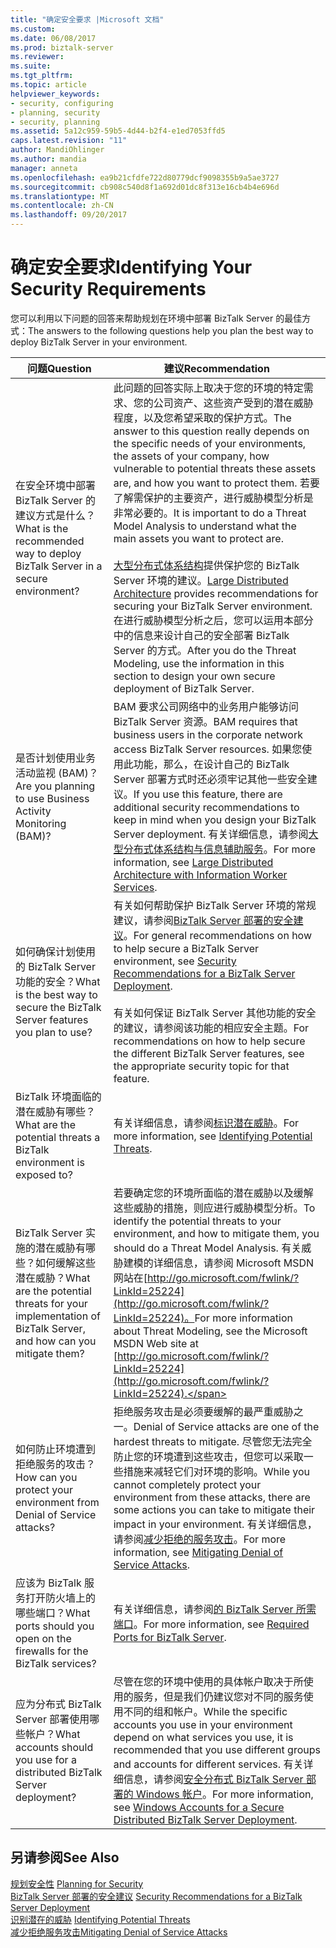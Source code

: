 ```yaml
---
title: "确定安全要求 |Microsoft 文档"
ms.custom: 
ms.date: 06/08/2017
ms.prod: biztalk-server
ms.reviewer: 
ms.suite: 
ms.tgt_pltfrm: 
ms.topic: article
helpviewer_keywords:
- security, configuring
- planning, security
- security, planning
ms.assetid: 5a12c959-59b5-4d44-b2f4-e1ed7053ffd5
caps.latest.revision: "11"
author: MandiOhlinger
ms.author: mandia
manager: anneta
ms.openlocfilehash: ea9b21cfdfe722d80779dcf9098355b9a5ae3727
ms.sourcegitcommit: cb908c540d8f1a692d01dc8f313e16cb4b4e696d
ms.translationtype: MT
ms.contentlocale: zh-CN
ms.lasthandoff: 09/20/2017
---
```

# <a name="identifying-your-security-requirements"></a><span data-ttu-id="bd5fb-102">确定安全要求</span><span class="sxs-lookup"><span data-stu-id="bd5fb-102">Identifying Your Security Requirements</span></span>
<span data-ttu-id="bd5fb-103">您可以利用以下问题的回答来帮助规划在环境中部署 BizTalk Server 的最佳方式：</span><span class="sxs-lookup"><span data-stu-id="bd5fb-103">The answers to the following questions help you plan the best way to deploy BizTalk Server in your environment.</span></span>  
  
|<span data-ttu-id="bd5fb-104">问题</span><span class="sxs-lookup"><span data-stu-id="bd5fb-104">Question</span></span>|<span data-ttu-id="bd5fb-105">建议</span><span class="sxs-lookup"><span data-stu-id="bd5fb-105">Recommendation</span></span>|  
|--------------|--------------------|  
|<span data-ttu-id="bd5fb-106">在安全环境中部署 BizTalk Server 的建议方式是什么？</span><span class="sxs-lookup"><span data-stu-id="bd5fb-106">What is the recommended way to deploy BizTalk Server in a secure environment?</span></span>|<span data-ttu-id="bd5fb-107">此问题的回答实际上取决于您的环境的特定需求、您的公司资产、这些资产受到的潜在威胁程度，以及您希望采取的保护方式。</span><span class="sxs-lookup"><span data-stu-id="bd5fb-107">The answer to this question really depends on the specific needs of your environments, the assets of your company, how vulnerable to potential threats these assets are, and how you want to protect them.</span></span> <span data-ttu-id="bd5fb-108">若要了解需保护的主要资产，进行威胁模型分析是非常必要的。</span><span class="sxs-lookup"><span data-stu-id="bd5fb-108">It is important to do a Threat Model Analysis to understand what the main assets you want to protect are.</span></span><br /><br /> <span data-ttu-id="bd5fb-109">[大型分布式体系结构](../core/large-distributed-architecture.md)提供保护您的 BizTalk Server 环境的建议。</span><span class="sxs-lookup"><span data-stu-id="bd5fb-109">[Large Distributed Architecture](../core/large-distributed-architecture.md) provides recommendations for securing your BizTalk Server environment.</span></span> <span data-ttu-id="bd5fb-110">在进行威胁模型分析之后，您可以运用本部分中的信息来设计自己的安全部署 BizTalk Server 的方式。</span><span class="sxs-lookup"><span data-stu-id="bd5fb-110">After you do the Threat Modeling, use the information in this section to design your own secure deployment of BizTalk Server.</span></span>|  
|<span data-ttu-id="bd5fb-111">是否计划使用业务活动监视 (BAM)？</span><span class="sxs-lookup"><span data-stu-id="bd5fb-111">Are you planning to use Business Activity Monitoring (BAM)?</span></span>|<span data-ttu-id="bd5fb-112">BAM 要求公司网络中的业务用户能够访问 BizTalk Server 资源。</span><span class="sxs-lookup"><span data-stu-id="bd5fb-112">BAM requires that business users in the corporate network access BizTalk Server resources.</span></span> <span data-ttu-id="bd5fb-113">如果您使用此功能，那么，在设计自己的 BizTalk Server 部署方式时还必须牢记其他一些安全建议。</span><span class="sxs-lookup"><span data-stu-id="bd5fb-113">If you use this feature, there are additional security recommendations to keep in mind when you design your BizTalk Server deployment.</span></span> <span data-ttu-id="bd5fb-114">有关详细信息，请参阅[大型分布式体系结构与信息辅助服务](../core/large-distributed-architecture-with-information-worker-services.md)。</span><span class="sxs-lookup"><span data-stu-id="bd5fb-114">For more information, see [Large Distributed Architecture with Information Worker Services](../core/large-distributed-architecture-with-information-worker-services.md).</span></span>|  
|<span data-ttu-id="bd5fb-115">如何确保计划使用的 BizTalk Server 功能的安全？</span><span class="sxs-lookup"><span data-stu-id="bd5fb-115">What is the best way to secure the BizTalk Server features you plan to use?</span></span>|<span data-ttu-id="bd5fb-116">有关如何帮助保护 BizTalk Server 环境的常规建议，请参阅[BizTalk Server 部署的安全建议](../core/security-recommendations-for-a-biztalk-server-deployment.md)。</span><span class="sxs-lookup"><span data-stu-id="bd5fb-116">For general recommendations on how to help secure a BizTalk Server environment, see [Security Recommendations for a BizTalk Server Deployment](../core/security-recommendations-for-a-biztalk-server-deployment.md).</span></span><br /><br /> <span data-ttu-id="bd5fb-117">有关如何保证 BizTalk Server 其他功能的安全的建议，请参阅该功能的相应安全主题。</span><span class="sxs-lookup"><span data-stu-id="bd5fb-117">For recommendations on how to help secure the different BizTalk Server features, see the appropriate security topic for that feature.</span></span>|  
|<span data-ttu-id="bd5fb-118">BizTalk 环境面临的潜在威胁有哪些？</span><span class="sxs-lookup"><span data-stu-id="bd5fb-118">What are the potential threats a BizTalk environment is exposed to?</span></span>|<span data-ttu-id="bd5fb-119">有关详细信息，请参阅[标识潜在威胁](../core/identifying-potential-threats.md)。</span><span class="sxs-lookup"><span data-stu-id="bd5fb-119">For more information, see [Identifying Potential Threats](../core/identifying-potential-threats.md).</span></span>|  
|<span data-ttu-id="bd5fb-120">BizTalk Server 实施的潜在威胁有哪些？如何缓解这些潜在威胁？</span><span class="sxs-lookup"><span data-stu-id="bd5fb-120">What are the potential threats for your implementation of BizTalk Server, and how can you mitigate them?</span></span>|<span data-ttu-id="bd5fb-121">若要确定您的环境所面临的潜在威胁以及缓解这些威胁的措施，则应进行威胁模型分析。</span><span class="sxs-lookup"><span data-stu-id="bd5fb-121">To identify the potential threats to your environment, and how to mitigate them, you should do a Threat Model Analysis.</span></span> <span data-ttu-id="bd5fb-122">有关威胁建模的详细信息，请参阅 Microsoft MSDN 网站在[http://go.microsoft.com/fwlink/?LinkId=25224](http://go.microsoft.com/fwlink/?LinkId=25224)。</span><span class="sxs-lookup"><span data-stu-id="bd5fb-122">For more information about Threat Modeling, see the Microsoft MSDN Web site at [http://go.microsoft.com/fwlink/?LinkId=25224](http://go.microsoft.com/fwlink/?LinkId=25224).</span></span>|  
|<span data-ttu-id="bd5fb-123">如何防止环境遭到拒绝服务的攻击？</span><span class="sxs-lookup"><span data-stu-id="bd5fb-123">How can you protect your environment from Denial of Service attacks?</span></span>|<span data-ttu-id="bd5fb-124">拒绝服务攻击是必须要缓解的最严重威胁之一。</span><span class="sxs-lookup"><span data-stu-id="bd5fb-124">Denial of Service attacks are one of the hardest threats to mitigate.</span></span> <span data-ttu-id="bd5fb-125">尽管您无法完全防止您的环境遭到这些攻击，但您可以采取一些措施来减轻它们对环境的影响。</span><span class="sxs-lookup"><span data-stu-id="bd5fb-125">While you cannot completely protect your environment from these attacks, there are some actions you can take to mitigate their impact in your environment.</span></span> <span data-ttu-id="bd5fb-126">有关详细信息，请参阅[减少拒绝的服务攻击](../core/mitigating-denial-of-service-attacks.md)。</span><span class="sxs-lookup"><span data-stu-id="bd5fb-126">For more information, see [Mitigating Denial of Service Attacks](../core/mitigating-denial-of-service-attacks.md).</span></span>|  
|<span data-ttu-id="bd5fb-127">应该为 BizTalk 服务打开防火墙上的哪些端口？</span><span class="sxs-lookup"><span data-stu-id="bd5fb-127">What ports should you open on the firewalls for the BizTalk services?</span></span>|<span data-ttu-id="bd5fb-128">有关详细信息，请参阅[的 BizTalk Server 所需端口](../core/required-ports-for-biztalk-server.md)。</span><span class="sxs-lookup"><span data-stu-id="bd5fb-128">For more information, see [Required Ports for BizTalk Server](../core/required-ports-for-biztalk-server.md).</span></span>|  
|<span data-ttu-id="bd5fb-129">应为分布式 BizTalk Server 部署使用哪些帐户？</span><span class="sxs-lookup"><span data-stu-id="bd5fb-129">What accounts should you use for a distributed BizTalk Server deployment?</span></span>|<span data-ttu-id="bd5fb-130">尽管在您的环境中使用的具体帐户取决于所使用的服务，但是我们仍建议您对不同的服务使用不同的组和帐户。</span><span class="sxs-lookup"><span data-stu-id="bd5fb-130">While the specific accounts you use in your environment depend on what services you use, it is recommended that you use different groups and accounts for different services.</span></span> <span data-ttu-id="bd5fb-131">有关详细信息，请参阅[安全分布式 BizTalk Server 部署的 Windows 帐户](../core/windows-accounts-for-a-secure-distributed-biztalk-server-deployment.md)。</span><span class="sxs-lookup"><span data-stu-id="bd5fb-131">For more information, see [Windows Accounts for a Secure Distributed BizTalk Server Deployment](../core/windows-accounts-for-a-secure-distributed-biztalk-server-deployment.md).</span></span>|  
  
## <a name="see-also"></a><span data-ttu-id="bd5fb-132">另请参阅</span><span class="sxs-lookup"><span data-stu-id="bd5fb-132">See Also</span></span>  
 <span data-ttu-id="bd5fb-133">[规划安全性](../core/planning-for-security.md) </span><span class="sxs-lookup"><span data-stu-id="bd5fb-133">[Planning for Security](../core/planning-for-security.md) </span></span>  
 <span data-ttu-id="bd5fb-134">[BizTalk Server 部署的安全建议](../core/security-recommendations-for-a-biztalk-server-deployment.md) </span><span class="sxs-lookup"><span data-stu-id="bd5fb-134">[Security Recommendations for a BizTalk Server Deployment](../core/security-recommendations-for-a-biztalk-server-deployment.md) </span></span>  
 <span data-ttu-id="bd5fb-135">[识别潜在的威胁](../core/identifying-potential-threats.md) </span><span class="sxs-lookup"><span data-stu-id="bd5fb-135">[Identifying Potential Threats](../core/identifying-potential-threats.md) </span></span>  
 [<span data-ttu-id="bd5fb-136">减少拒绝服务攻击</span><span class="sxs-lookup"><span data-stu-id="bd5fb-136">Mitigating Denial of Service Attacks</span></span>](../core/mitigating-denial-of-service-attacks.md)